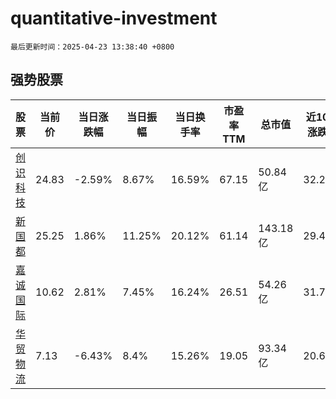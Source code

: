 # quantitative-investment

`最后更新时间：2025-04-23 13:38:40 +0800`

## 强势股票

|股票|当前价|当日涨跌幅|当日振幅|当日换手率|市盈率TTM|总市值|近10日涨跌幅|
|----|----|----|----|----|----|----|----|
|[创识科技](https://xueqiu.com/S/SZ300941)|24.83|-2.59%|8.67%|16.59%|67.15|50.84亿|32.22%|
|[新国都](https://xueqiu.com/S/SZ300130)|25.25|1.86%|11.25%|20.12%|61.14|143.18亿|29.49%|
|[嘉诚国际](https://xueqiu.com/S/SH603535)|10.62|2.81%|7.45%|16.24%|26.51|54.26亿|31.76%|
|[华贸物流](https://xueqiu.com/S/SH603128)|7.13|-6.43%|8.4%|15.26%|19.05|93.34亿|20.64%|
